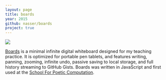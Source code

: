 ```yaml
---
layout: page
title: boards
year: 2015
github: nasser/boards
project: true
--- 
```


![](screenshot.gif)

[Boards](http://nasser.github.io/boards/) is a minimal infinite digital whiteboard designed for my teaching practice. It is optimized for portable pen tablets, and features writing, panning, zooming, infinite undo, passive saving to local storage, and full history streaming to GitHub Gists. Boards was written in JavaScript and first used at the [School For Poetic Computation](http://sfpc.io/).